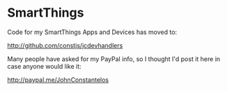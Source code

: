 SmartThings
===========

Code for my SmartThings Apps and Devices has moved to:

http://github.com/constjs/jcdevhandlers

Many people have asked for my PayPal info, so I thought I'd post it here in case anyone would like it:

http://paypal.me/JohnConstantelos
